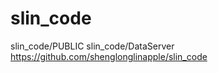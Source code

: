 slin_code
=========

slin_code/PUBLIC      slin_code/DataServer
https://github.com/shenglonglinapple/slin_code